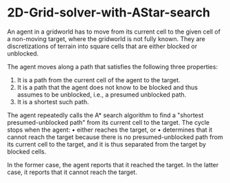 # 2D-Grid-solver-with-AStar-search

An agent in a gridworld has to move from its current cell to the given cell of a non-moving target, where the gridworld is not fully known. They are discretizations of terrain into square cells that are either blocked or unblocked.  

The agent moves along a path that satisfies the following three properties:
1. It is a path from the current cell of the agent to the target.  
2. It is a path that the agent does not know to be blocked and thus assumes to be unblocked, i.e., a presumed unblocked path.
3. It is a shortest such path.

The agent repeatedly calls the A* search algorithm to find a "shortest presumed-unblocked path" from its current cell to the target. The cycle stops when the agent:
• either reaches the target, or
• determines that it cannot reach the target because there is no presumed-unblocked path from its current cell to the target, and it is thus separated from the target by blocked cells.

In the former case, the agent reports that it reached the target. In the latter case, it reports that it cannot reach the target.
